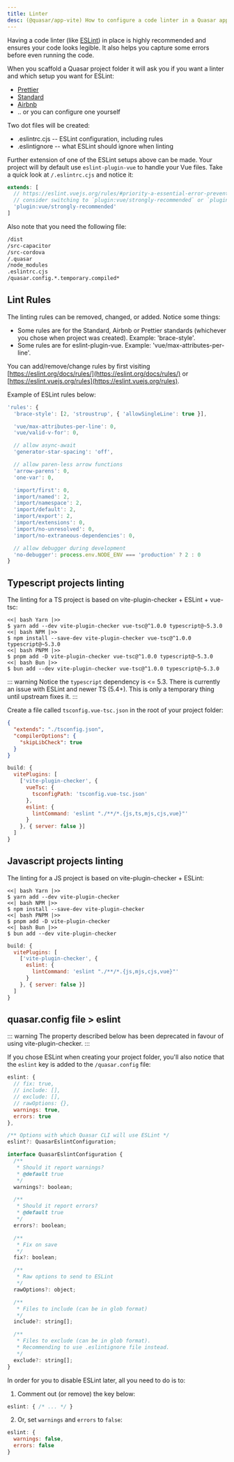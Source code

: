 ```yaml
---
title: Linter
desc: (@quasar/app-vite) How to configure a code linter in a Quasar app.
---
```


Having a code linter (like [ESLint](https://eslint.org/)) in place is highly recommended and ensures your code looks legible. It also helps you capture some errors before even running the code.

When you scaffold a Quasar project folder it will ask you if you want a linter and which setup you want for ESLint:

* [Prettier](https://github.com/prettier/prettier)
* [Standard](https://github.com/standard/standard)
* [Airbnb](https://github.com/airbnb/javascript)
* .. or you can configure one yourself

Two dot files will be created:

* .eslintrc.cjs -- ESLint configuration, including rules
* .eslintignore -- what ESLint should ignore when linting

Further extension of one of the ESLint setups above can be made. Your project will by default use `eslint-plugin-vue` to handle your Vue files. Take a quick look at `/.eslintrc.cjs` and notice it:

```js /.eslintrc.cjs
extends: [
  // https://eslint.vuejs.org/rules/#priority-a-essential-error-prevention-for-vue-js-3-x
  // consider switching to `plugin:vue/strongly-recommended` or `plugin:vue/recommended` for stricter rules.
  'plugin:vue/strongly-recommended'
]
```

Also note that you need the following file:

```bash /.eslintignore
/dist
/src-capacitor
/src-cordova
/.quasar
/node_modules
.eslintrc.cjs
/quasar.config.*.temporary.compiled*
```

## Lint Rules
The linting rules can be removed, changed, or added. Notice some things:

* Some rules are for the Standard, Airbnb or Prettier standards (whichever you chose when project was created). Example: 'brace-style'.
* Some rules are for eslint-plugin-vue. Example: 'vue/max-attributes-per-line'.

You can add/remove/change rules by first visiting [https://eslint.org/docs/rules/](https://eslint.org/docs/rules/) or [https://eslint.vuejs.org/rules](https://eslint.vuejs.org/rules).

Example of ESLint rules below:

```js /.eslintrc.cjs
'rules': {
  'brace-style': [2, 'stroustrup', { 'allowSingleLine': true }],

  'vue/max-attributes-per-line': 0,
  'vue/valid-v-for': 0,

  // allow async-await
  'generator-star-spacing': 'off',

  // allow paren-less arrow functions
  'arrow-parens': 0,
  'one-var': 0,

  'import/first': 0,
  'import/named': 2,
  'import/namespace': 2,
  'import/default': 2,
  'import/export': 2,
  'import/extensions': 0,
  'import/no-unresolved': 0,
  'import/no-extraneous-dependencies': 0,

  // allow debugger during development
  'no-debugger': process.env.NODE_ENV === 'production' ? 2 : 0
}
```

## Typescript projects linting

The linting for a TS project is based on vite-plugin-checker + ESLint + vue-tsc:

```tabs
<<| bash Yarn |>>
$ yarn add --dev vite-plugin-checker vue-tsc@^1.0.0 typescript@~5.3.0
<<| bash NPM |>>
$ npm install --save-dev vite-plugin-checker vue-tsc@^1.0.0 typescript@~5.3.0
<<| bash PNPM |>>
$ pnpm add -D vite-plugin-checker vue-tsc@^1.0.0 typescript@~5.3.0
<<| bash Bun |>>
$ bun add --dev vite-plugin-checker vue-tsc@^1.0.0 typescript@~5.3.0
```

::: warning
Notice the `typescript` dependency is <= 5.3. There is currently an issue with ESLint and newer TS (5.4+). This is only a temporary thing until upstream fixes it.
:::

Create a file called `tsconfig.vue-tsc.json` in the root of your project folder:

```json /tsconfig.vue-tsc.json
{
  "extends": "./tsconfig.json",
  "compilerOptions": {
    "skipLibCheck": true
  }
}
```

```js /quasar.config file
build: {
  vitePlugins: [
    ['vite-plugin-checker', {
      vueTsc: {
        tsconfigPath: 'tsconfig.vue-tsc.json'
      },
      eslint: {
        lintCommand: 'eslint "./**/*.{js,ts,mjs,cjs,vue}"'
      }
    }, { server: false }]
  ]
}
```

## Javascript projects linting

The linting for a JS project is based on vite-plugin-checker + ESLint:

```tabs
<<| bash Yarn |>>
$ yarn add --dev vite-plugin-checker
<<| bash NPM |>>
$ npm install --save-dev vite-plugin-checker
<<| bash PNPM |>>
$ pnpm add -D vite-plugin-checker
<<| bash Bun |>>
$ bun add --dev vite-plugin-checker
```

```js /quasar.config file
build: {
  vitePlugins: [
    ['vite-plugin-checker', {
      eslint: {
        lintCommand: 'eslint "./**/*.{js,mjs,cjs,vue}"'
      }
    }, { server: false }]
  ]
}
```

## quasar.config file > eslint <q-badge label="deprecated" />

::: warning
The property described below has been deprecated in favour of using vite-plugin-checker.
:::

If you chose ESLint when creating your project folder, you'll also notice that the `eslint` key is added to the `/quasar.config` file:

```js /quasar.config file
eslint: {
  // fix: true,
  // include: [],
  // exclude: [],
  // rawOptions: {},
  warnings: true,
  errors: true
},
```

```js /quasar.config file > eslint
/** Options with which Quasar CLI will use ESLint */
eslint?: QuasarEslintConfiguration;

interface QuasarEslintConfiguration {
  /**
   * Should it report warnings?
   * @default true
   */
  warnings?: boolean;

  /**
   * Should it report errors?
   * @default true
   */
  errors?: boolean;

  /**
   * Fix on save
   */
  fix?: boolean;

  /**
   * Raw options to send to ESLint
   */
  rawOptions?: object;

  /**
   * Files to include (can be in glob format)
   */
  include?: string[];

  /**
   * Files to exclude (can be in glob format).
   * Recommending to use .eslintignore file instead.
   */
  exclude?: string[];
}
```

In order for you to disable ESLint later, all you need to do is to:

1. Comment out (or remove) the key below:

  ```js /quasar.config file
  eslint: { /* ... */ }
  ```

2. Or, set `warnings` and `errors` to `false`:

  ```js /quasar.config file
  eslint: {
    warnings: false,
    errors: false
  }
  ```
